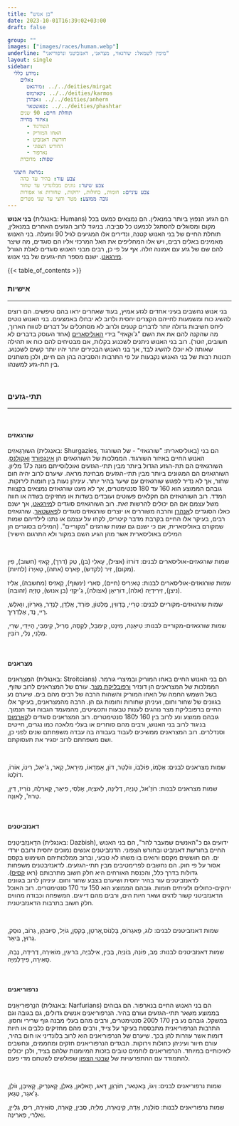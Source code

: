 ```yaml
---
title: "בן אנוש"
date: 2023-10-01T16:39:02+03:00
draft: false

group: ""
images: ["images/races/human.webp"]
underline: "מימין לשמאל: שורגאזי, מצראני, דאנזביטני ונרפוריאני"
layout: single
sidebar:
  מידע כללי:
    אלים:
      מירגאט: ../../deities/mirgat
      קארמוס: ../../deities/karmos
      אנהרן: ../../deities/anhern
      פאשטאר: ../../deities/phashtar
    תוחלת חיים: 90 שנים
    איזור מחייה:
      - השורגוד
      - האחו המוריק
      - חורשת דאנזביט
      - החורש הצפוני
      - נארפור
    שפות: מדוברת

  מראה חיצוני:
    צבע עור: בהיר עד כהה
    צבע שיער: גוונים מבלונדיני עד שחור
    צבע עיניים: חומות, כחולות, ירוקות, שחורות או אפורות
    גובה ממוצע: מטר וחצי עד שני מטרים
---
```


**בני אנוש** (באנגלית: Humans) הם הגזע הנפוץ ביותר במנאלין. הם נמצאים כמעט בכל מקום ומסוגלים להסתגל לכמעט כל סביבה. בניגוד לרוב הגזעים האחרים במנאלין, תוחלת החיים של בני האנוש קטנה, ונדירים אלו המגיעים לגיל 90 ומעלה. בני האנוש מאמינים באלים רבים, ויש אלו המחליפים את האל המרכזי אליו הם סוגדים, מה שיצר להם שם של גזע עם אמונה זולה. אף על פי כן, רבים מבני האנוש סוגדים לאלת הגורל [מירגאט](../../deities/mirgat). ישנם מספר תת-גזעים של בני אנוש.

<!--more-->

{{< table_of_contents >}}

### אישיות

---

בני אנוש נחשבים בעיני אחדים לגזע אמיץ, בעוד שאחרים יראו בהם טיפשים. הם רוצים להשיג כוח ומשמעות לחייהם הקצרים יחסית ולרוב לא יבחלו באמצעים. בני האנוש נוטים ליחס חשיבות גדולה יותר לדברים קטנים ולרוב לא מסתכלים על דברים לטווח הארוך, מה שהקנה להם את את השם "ג'וּקַאזִי" בידי [האוליסארים](../../races/ulisary) (אחד העוסק בדברים לא חשובים, זוטר). רוב בני האנוש ניתנים לשכנוע בקלות, אם מבטיחים להם כוח או תהילה שאותה לא יוכלו להשיג לבד, אך בני האנוש הבכירים יותר יהיו יותר קשים לשכנוע. תכונות רבות של בני האנוש נקבעות על פי התרבות והסביבה בהן הם חיים, ולכן משתנים בין תת-גזע למשנהו.

&nbsp;

### תתי-גזעים

---

&nbsp;

#### שורגאזים

השוּרְגַאזִים (באנגלית: Shurgazies, באוליסארית: "שורגאזי" - של השורגוד) הם בני האנוש החיים באיזור השורגוד. הממלכות של השורגאזים הן [אינגפורד](../../kingdoms/ingford) [ואקולנס](../../kingdoms/akolance). השורגאזים הם תת-הגזע הגדול ביותר מבין תתי-הגזעים ואוכלוסייתם מונה כ17 מליון. השורגאזים הם המגוונים ביותר מבין תתי-הגזעים מבחינת מראה. שיערם לרוב יהיה חום שחור, אך לא נדיר לפגוש שורגאזים עם שיער בהיר יותר. עיניהן נעות בין חומות לירוקות. גובהם הממוצע הוא 160 עד 180 סנטימטרים, אך לא מעט שורגאזים נמצאים בקצוות המדד. רוב השורגאזים הם חקלאים פשוטים ועובדים בשדות או מחזיקים בשדה או חווה משל עצמם אם הם יכולים להרשות זאת. רוב השורגאזים סוגדים ל[מירגאט](../../deities/mirgat), אך ישנם כאלו הסוגדים ל[אנהרן](../../deities/anhern) והרבה משוררים או יוצרים שורגאזים סוגדים ל[פאשטאר](../../deities/phashtar).
שורגאזים רבים, בעיקר אלו החיים בקרבת מדבר קיטריס, לקחו על עצמם או נתנו לילדיהם שמות שמקורם באוליסארית, אם כי ישנם גם שמות שורגזים "מקוריים". (המילים בסוגרים הן המילים באוליסארית אשר מהן הגיע השם במקור ולא התרגום הישיר)

&nbsp;

שמות שורגאזים-אוליסארים לבנים: דוֹרזוֹ (אציל), עָאלִי (בן), טֶק (דרך), קָאזִי (חשוב), פִין (מקום), זִיר (לקדש), פָארְס (אתה), טָאיְרוֹ (לחיות).

שמות שורגאזים-אוליסארים לבנות: טָאיְרִיס (חיים), סַארִי (ינשוף), קָאזִיס (מחשבה), אֵלִיז (ניצן), זִירִידְיַה (אלה), דוֹרִיאַן (אצולה), גִ'יקְזִי (בן אנוש), טָזְיַה (זהובה).

שמות שורגאזים-מקוריים לבנים: טְרֵיי, בָּדְווִין, מֶלְטוֹן, פוֹרְד, אֶלְדֵן, לָנְדֵר, גָארִיוֹן, ווָאלֵש, רֶיי, נֶד, אֶלְדְרִיך.

שמות שורגאזים-מקוריים לבנות: טִיאַנַה, מִינֵט, קִימְבֵּל, לֶקְסַה, מֶרִיל, קִימְבִּי, הַייְדִי, שֶרִי, מֶלַנִי, נֶלִי, רוֹבִּין.

&nbsp;

#### מצראנים

המֶצֵרַאנִים (באנגלית: Stroitcians) הם בני האנוש החיים באחו המוריק ובמיצרי גורמר. הממלכות של המצראנים הן דונזיר [ורפובליקת מצר](../../kingdoms/stroit). עורם של המצראנים לרוב שזוף, בשל השמש החמה של האחו המוריק והשהות הרבה של רבים מהם בים. שיערם נע בגוונים של שחור וחום, ועיניהן שחורות וחומות גם הן. הרבה מהמצראנים, בעיקר אלו החיים ברפובליקת מצר נוהגים לענות טבעות ותכשיטים, מהמעמד הגבוה ועד הנמוך. גובהם ממוצע ונע לרוב בין 160 ל180 סנטימטרים. רוב המצראנים סוגדים ל[קארמוס](../../deities/karmos) בניגוד לרוב בני האנוש, ורבים מהם סוחרים או בעלי מלאכה כמו נגרים, חייטים וסנדלרים. רוב המצראנים ממשיכים לעבוד בעבודה בה עבדה משפחתם שנים לפני כן, ושם משפחתם לרוב יסגיר את תעסוקתם.

&nbsp;

שמות מצראנים לבנים: אֶלְמוֹ, פּוֹלְבוֹ, ווֹלְטֵר, דוֹן, אָמַדֵאוֹ, מִירַאל, קָאר, גִ'יאַל, רִינוֹ, אוֹרוֹ, דוֹלְטוֹ.

שמות מצראנים לבנות: רוֹזַ'אל, טָנִיַה, דֶלִינַה, לַאצְיַה, אָלְסִי, פִיאַר, קָארְלַה, נוֹרִיז, דִין, טְרוּז', לָאוִנַה.

&nbsp;

#### דאנזביטנים

הדָאנְזְבִּיטַנִים (באנגלית: Dazbish), ידועים גם כ"האנשים שמעבר להר", הם בני האנוש החיים בחורשת דאנזביט ובחורש הצפוני. הדנזביטנים אנשים נמוכים יחסית ורובם יורדי ים. הם חוששים מקסם ורואים בו משהו לא טבעי, וברוב ממלכותיהם השימוש בקסם אסור על פי חוק. הם נחשבים לפרימטיבים מבין תתי-הגזעים. לדאנזיבטנים משפחות גדולות בדרך כלל, והכנסת האורחים היא חלק חשוב מתרבותם (ראו [קסיס](../../food/juvy#תרבות)). לדאנזביטנים עור בהיר יחסית ושיערם בצבע שחור וחום. עיניהן לרוב בגוונים ירוקים-כחולים ולעיתים חומות. גובהם הממוצע הוא 150 עד 170 סנטימטרים. רוב האוכל הדאנזביטני קשור לדגים ושאר חיות הים, ורבים מהם דייגים. המשפחה וכבודה מהווים חלק חשוב בתרבות הדאנזביטנית.

&nbsp;

שמות דאנזביטנים לבנים: לוֹג, פָאגְרוֹס, בָּלְנוֹס,אָרטֵן, בָּקסֵן, גוֹיְל, סְיוּבּהַן, גְרוֹבּ, נוּסְק, גְרוּץ, בִּיאַר.

שמות דאנזביטנים לבנות: מֶב, פוֹנַה, בּוֹנְיַה, בֶּבִין, אִילְבִיַה, בּריגִין, מוֹאִירַה, דֶרִידַה, נֶבַה, סָאִירַה, פִידֵלְמִיַה.

&nbsp;

#### נרפוריאנים

הנָרִפוּרִיאַנִים (באנגלית: Narfurians) הם בני האנוש החיים בנארפור. הם גבוהים בממוצע משאר תתי-הגזעים ועורם בהיר. הנרפוריאנים אנשים גדולים, גם בגובה וגם במשקל. גובהם נע בין 170 ל200 סנטימטרים, ורבים מהם בעלי מבנה גוף שרירי וחסון. התרבות הנרפוריאנית מתבססת בעיקר על צייד, ורבים מהם מחזיקים כלבים או חיות דומות אשר עוזרות להן בכך. שיערם של הנרפוריאנים הוא לרוב בלונדיני או חום בהיר, עורם חיוור ועיניהן כחולות וירוקות. הבגדים הנרפוריאנים חזקים ומחממים, ונחשבים לאיכותיים במיוחד. הנרפוריאנים לוחמים טובים בזכות המיומנות שלהם בציד, ולכן יכולים להתמודד עם ההתפרעויות של [שבטי הצפון](../../kingdoms/the-northern-tribes) שפולשים לשטחם מדי פעם.

&nbsp;

שמות נרפוריאנים לבנים: וִיגוֹ, בָּאטַאר, תוֹרְגֵן, דַאג, תָאלַאן, גַאלֵן, קָאנְרִיק, קָאִיבֵּן, ווֹלֵן, גָ'אגֵר, טֶגַאן.

שמות נרפוריאנים לבנות: סוֹלַנַה, אֶדַה, קִינַארַה, מֶלִיַה, סֶבִין, קָארַה, סוֹאִירַה, רִיס, גְלֵייְן, וַאלֵרי, פַארִינַה.
